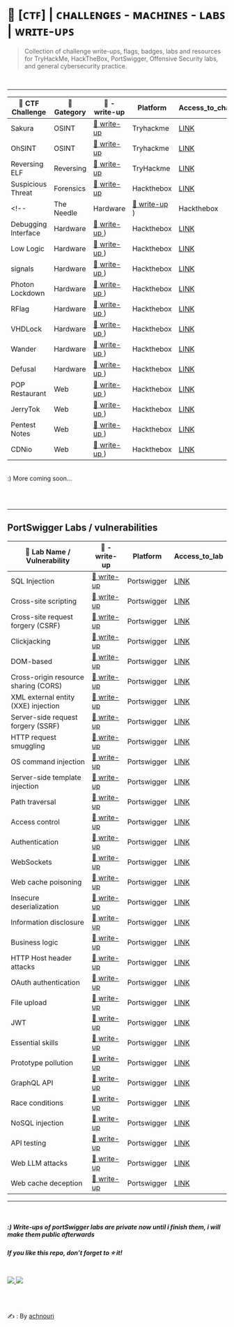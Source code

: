 # 🚩 [ᴄᴛꜰ] | ᴄʜᴀʟʟᴇɴɢᴇꜱ - ᴍᴀᴄʜɪɴᴇꜱ - ʟᴀʙꜱ | ᴡʀɪᴛᴇ-ᴜᴘꜱ

> Collection of challenge write-ups, flags, badges, labs and resources for TryHackMe, HackTheBox, PortSwigger, Offensive Security labs, and general cybersecurity practice.

<br>

---

| 📂 CTF Challenge   | 🧩 Gategory | 📝 -write-up | Platform | Access_to_challenge  | 
|--------------------|-------------|-------------------------|----------|----------------------|
| Sakura | OSINT | [🔗 write-up ](https://github.com/achnouri/Sakura-CTF-write-up) | Tryhackme | [LINK](https://tryhackme.com/room/sakura) |
| OhSINT | OSINT | [🔗 write-up ](https://github.com/achnouri/OhSINT-CTF-write-up) | Tryhackme | [LINK](https://tryhackme.com/room/ohsint) |
| Reversing ELF | Reversing | [🔗 write-up ](https://github.com/achnouri/__comming_soon)| TryHackme | [LINK](https://tryhackme.com/room/reverselfiles) |
| Suspicious Threat | Forensics | [🔗 write-up ](https://github.com/achnouri/Suspicious-Threat-CTF-write-up)| Hackthebox | [LINK](https://app.hackthebox.com/challenges/Suspicious%20Threat) |
<!--| The Needle | Hardware | [🔗 write-up ](https://github.com/achnouri/__comming_soon)) | Hackthebox | [LINK](https://app.hackthebox.com/challenges/The%2520Needle) |
| Debugging Interface | Hardware | [🔗 write-up ](https://github.com/achnouri/__comming_soon)) | Hackthebox | [LINK](https://app.hackthebox.com/challenges/Debugging%2520Interface) |
| Low Logic | Hardware | [🔗 write-up ](https://github.com/achnouri/__comming_soon)) | Hackthebox | [LINK](https://app.hackthebox.com/challenges/Low%2520Logic) |
| signals | Hardware | [🔗 write-up ](https://github.com/achnouri/__comming_soon)) | Hackthebox | [LINK](https://app.hackthebox.com/challenges/Signals) |
| Photon Lockdown | Hardware | [🔗 write-up ](https://github.com/achnouri/__comming_soon)) | Hackthebox | [LINK](https://app.hackthebox.com/challenges/Photon%2520Lockdown) |
| RFlag | Hardware | [🔗 write-up ](https://github.com/achnouri/__comming_soon)) | Hackthebox | [LINK](https://app.hackthebox.com/challenges/RFlag) |
| VHDLock | Hardware | [🔗 write-up ](https://github.com/achnouri/__comming_soon)) | Hackthebox | [LINK](https://app.hackthebox.com/challenges/VHDLock) |
| Wander | Hardware | [🔗 write-up ](https://github.com/achnouri/__comming_soon)) | Hackthebox | [LINK]( https://app.hackthebox.com/challenges/Wander) |
| Defusal | Hardware | [🔗 write-up ](https://github.com/achnouri/__comming_soon)) | Hackthebox | [LINK]( https://app.hackthebox.com/challenges/https://app.hackthebox.com/challenges/877) |
| POP Restaurant | Web | [🔗 write-up ](https://github.com/achnouri/__comming_soon)) | Hackthebox | [LINK](https://app.hackthebox.com/challenges/POP%2520Restaurant) |
| JerryTok | Web | [🔗 write-up ](https://github.com/achnouri/__comming_soon)) | Hackthebox | [LINK](https://app.hackthebox.com/challenges/JerryTok) |
| Pentest Notes | Web | [🔗 write-up ](https://github.com/achnouri/__comming_soon)) | Hackthebox | [LINK](https://app.hackthebox.com/challenges/Pentest%2520Notes) |
| CDNio | Web | [🔗 write-up ](https://github.com/achnouri/__comming_soon)) | Hackthebox | [LINK](https://app.hackthebox.com/challenges/CDNio) |-->

<br>
:) More coming soon... 

<br><br>

---

## PortSwigger Labs / vulnerabilities

| 📂 Lab Name / Vulnerability | 📝 -write-up | Platform | Access_to_lab |
|-----------------------------|--------------|----------|---------------------|
| SQL Injection | [🔗 write-up](https://github.com/achnouri/__comming_soon) | Portswigger | [LINK](https://portswigger.net/web-security/all-labs#sql-injection) |
| Cross-site scripting | [🔗 write-up](https://github.com/achnouri/__comming_soon) | Portswigger | [LINK](https://portswigger.net/web-security/all-labs#cross-site-scripting) |
| Cross-site request forgery (CSRF) | [🔗 write-up](https://github.com/achnouri/__comming_soon) | Portswigger | [LINK](https://portswigger.net/web-security/all-labs#cross-site-request-forgery-csrf) |
| Clickjacking | [🔗 write-up](https://github.com/achnouri/__comming_soon) | Portswigger | [LINK](https://portswigger.net/web-security/all-labs#clickjacking) |
| DOM-based | [🔗 write-up](https://github.com/achnouri/__comming_soon) | Portswigger | [LINK](https://portswigger.net/web-security/all-labs#dom-based-vulnerabilities) |
| Cross-origin resource sharing (CORS) | [🔗 write-up](https://github.com/achnouri/__comming_soon) | Portswigger | [LINK](https://portswigger.net/web-security/all-labs#cross-origin-resource-sharing-cors) |
| XML external entity (XXE) injection | [🔗 write-up](https://github.com/achnouri/__comming_soon) | Portswigger | [LINK](https://portswigger.net/web-security/all-labs#xml-external-entity-xxe-injection) |
| Server-side request forgery (SSRF) | [🔗 write-up](https://github.com/achnouri/__comming_soon) | Portswigger | [LINK](https://portswigger.net/web-security/all-labs#server-side-request-forgery-ssrf) |
| HTTP request smuggling | [🔗 write-up](https://github.com/achnouri/__comming_soon) | Portswigger | [LINK](https://portswigger.net/web-security/all-labs#http-request-smuggling) |
| OS command injection | [🔗 write-up](https://github.com/achnouri/__comming_soon) | Portswigger | [LINK](https://portswigger.net/web-security/all-labs#os-command-injection) |
| Server-side template injection | [🔗 write-up](https://github.com/achnouri/__comming_soon) | Portswigger | [LINK](https://portswigger.net/web-security/all-labs#server-side-template-injection) |
| Path traversal | [🔗 write-up](https://github.com/achnouri/__comming_soon) | Portswigger | [LINK](https://portswigger.net/web-security/all-labs#path-traversal) |
| Access control | [🔗 write-up](https://github.com/achnouri/__comming_soon) | Portswigger | [LINK](https://portswigger.net/web-security/all-labs#access-control-vulnerabilities) |
| Authentication | [🔗 write-up](https://github.com/achnouri/__comming_soon) | Portswigger | [LINK](https://portswigger.net/web-security/all-labs#authentication) |
| WebSockets | [🔗 write-up](https://github.com/achnouri/__comming_soon) | Portswigger | [LINK](https://portswigger.net/web-security/all-labs#websockets) |
| Web cache poisoning | [🔗 write-up](https://github.com/achnouri/__comming_soon) | Portswigger | [LINK](https://portswigger.net/web-security/all-labs#web-cache-poisoning) |
| Insecure deserialization | [🔗 write-up](https://github.com/achnouri/__comming_soon) | Portswigger | [LINK](https://portswigger.net/web-security/all-labs#insecure-deserialization) |
| Information disclosure | [🔗 write-up](https://github.com/achnouri/__comming_soon) | Portswigger | [LINK](https://portswigger.net/web-security/all-labs#information-disclosure) |
| Business logic | [🔗 write-up](https://github.com/achnouri/__comming_soon) | Portswigger | [LINK](https://portswigger.net/web-security/all-labs#business-logic-vulnerabilities) |
| HTTP Host header attacks | [🔗 write-up](https://github.com/achnouri/__comming_soon) | Portswigger | [LINK](https://portswigger.net/web-security/all-labs#http-host-header-attacks) |
| OAuth authentication | [🔗 write-up](https://github.com/achnouri/__comming_soon) | Portswigger | [LINK](https://portswigger.net/web-security/all-labs#oauth-authentications) |
| File upload | [🔗 write-up](https://github.com/achnouri/__comming_soon) | Portswigger | [LINK](https://portswigger.net/web-security/all-labs#file-upload-vulnerabilities) |
| JWT | [🔗 write-up](https://github.com/achnouri/__comming_soon) | Portswigger | [LINK](https://portswigger.net/web-security/all-labs#jwt) |
| Essential skills | [🔗 write-up](https://github.com/achnouri/__comming_soon) | Portswigger | [LINK](https://portswigger.net/web-security/all-labs#essential-skills) |
| Prototype pollution | [🔗 write-up](https://github.com/achnouri/__comming_soon) | Portswigger | [LINK](https://portswigger.net/web-security/all-labs#prototype-pollution) |
| GraphQL API | [🔗 write-up](https://github.com/achnouri/__comming_soon) | Portswigger | [LINK](https://portswigger.net/web-security/all-labs#graphql-api-vulnerabilities) |
| Race conditions | [🔗 write-up](https://github.com/achnouri/__comming_soon) | Portswigger | [LINK](https://portswigger.net/web-security/all-labs#race-conditions) |
| NoSQL injection | [🔗 write-up](https://github.com/achnouri/__comming_soon) | Portswigger | [LINK](https://portswigger.net/web-security/all-labs#nosql-injection) |
| API testing | [🔗 write-up](https://github.com/achnouri/__comming_soon) | Portswigger | [LINK](https://portswigger.net/web-security/all-labs#api-testing) |
| Web LLM attacks | [🔗 write-up](https://github.com/achnouri/__comming_soon) | Portswigger | [LINK](https://portswigger.net/web-security/all-labs#web-llm-attacks) |
| Web cache deception | [🔗 write-up](https://github.com/achnouri/__comming_soon) | Portswigger | [LINK](https://portswigger.net/web-security/all-labs#web-cache-deception) |

---

<br>

##### :) Write-ups of portSwigger labs are private now until i finish them, i will make them public afterwards

##### If you like this repo, don’t forget to ⭐ it!  

<br>

  <a href="https://tryhackme.com/p/achnr">
    <img src="https://img.shields.io/badge/TryHackMe-achnr-red?style=for-the-badge&logo=tryhackme&logoColor=white" />
  </a>
  <a href="https://app.hackthebox.com/profile/1859770">
    <img src="https://img.shields.io/badge/HackTheBox-achnr-green?style=for-the-badge&logo=hack-the-box&logoColor=white" />
  </a>

<br><br>

✍️  : By [achnouri](https://github.com/achnouri)
